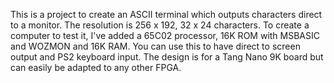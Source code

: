 This is a project to create an ASCII terminal which outputs characters direct to a monitor. The resolution is 256 x 192, 32 x 24 characters. To create a computer to test it, I've added a 65C02 processor, 16K ROM with MSBASIC and WOZMON and 16K RAM. You can use this to have direct to screen output and PS2 keyboard input. The design is for a Tang Nano 9K board but can easily be adapted to any other FPGA.
